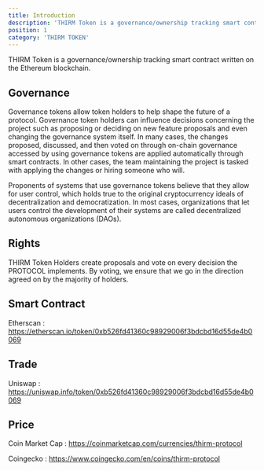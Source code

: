 ```yaml
---
title: Introduction
description: 'THIRM Token is a governance/ownership tracking smart contract written on the Ethereum blockchain.'
position: 1
category: 'THIRM TOKEN'
---
```


THIRM Token is a governance/ownership tracking smart contract written on the Ethereum blockchain.

## Governance

Governance tokens allow token holders to help shape the future of a protocol. Governance token holders can influence decisions concerning the project such as proposing or deciding on new feature proposals and even changing the governance system itself. In many cases, the changes proposed, discussed, and then voted on through on-chain governance accessed by using governance tokens are applied automatically through smart contracts. In other cases, the team maintaining the project is tasked with applying the changes or hiring someone who will.

Proponents of systems that use governance tokens believe that they allow for user control, which holds true to the original cryptocurrency ideals of decentralization and democratization. In most cases, organizations that let users control the development of their systems are called decentralized autonomous organizations (DAOs).

## Rights

THIRM Token Holders create proposals and vote on every decision the PROTOCOL implements. By voting, we ensure that we go in the direction agreed on by the majority of holders.

## Smart Contract

Etherscan : https://etherscan.io/token/0xb526fd41360c98929006f3bdcbd16d55de4b0069

## Trade 

Uniswap : https://uniswap.info/token/0xb526fd41360c98929006f3bdcbd16d55de4b0069

## Price 

Coin Market Cap : https://coinmarketcap.com/currencies/thirm-protocol

Coingecko : https://www.coingecko.com/en/coins/thirm-protocol

